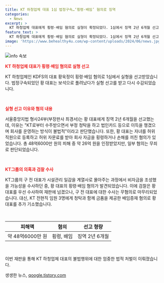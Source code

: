 ```yaml
---
title: KT 하청업체 대표 1심 법정구속…‘횡령·배임’ 혐의로 징역
categories:
  - News
excerpt: >
  KT 하청업체 대표에게 횡령·배임 혐의로 실형이 확정되었다. 1심에서 징역 2년 6개월 선고, 법정구속됨. KT로부터 수주받으면서 부정 청탁을 하고 법인카드 등으로 금전적 이득 제공. 피해액 26억 원 중 8억 5천만 원 갚았지만 회사 이익을 위한 행위로 판단. 검찰, KT그룹 일감 몰아주기 의혹 수사 중 황 대표의 혐의 발견.
feature_text: >
  KT 하청업체 대표에게 횡령·배임 혐의로 실형이 확정되었다. 1심에서 징역 2년 6개월 선고, 법정구속됨. KT로부터 수주받으면서 부정 청탁을 하고 법인카드 등으로 금전적 이득 제공. 피해액 26억 원 중 8억 5천만 원 갚았지만 회사 이익을 위한 행위로 판단. 검찰, KT그룹 일감 몰아주기 의혹 수사 중 황 대표의 혐의 발견.
image: 'https://www.behealthy4u.com/wp-content/uploads/2024/06/news.jpg'
---
```


<p><img src="https://www.behealthy4u.com/wp-content/uploads/2024/06/news.jpg" alt="info 속보" /></p>

<p><b><span style="color: #ee2323;">KT 하청업체 대표가 횡령·배임 혐의로 실형 선고</span></b></p>

<p>KT 하청업체인 KDFS의 대표 황욱정이 횡령·배임 혐의로 1심에서 실형을 선고받았습니다. 법정구속되었던 황 대표는 보석으로 풀려났다가 실형 선고를 받고 다시 수감되었습니다.</p>

<p data-ke-size="size16">&nbsp;</p>

<p><b><span style="color: #ee2323;">실형 선고 이유와 혐의 내용</span></b></p>

<p>서울중앙지법 형사24부(부장판사 최경서)는 황 대표에게 징역 2년 6개월을 선고했는데, 이유는 "KT로부터 수주받으면서 부정 청탁을 하고 법인카드 등으로 이득을 챙겼으며 회사를 운영하는 방식이 불법적"이라고 판단했습니다. 또한, 황 대표는 자녀를 허위 직원으로 등록하고 허위 자문료를 받아 회사 자금을 횡령하거나 손해를 끼친 혐의가 있었습니다. 총 48억6000만 원의 피해 중 약 26억 원을 인정받았지만, 일부 혐의는 무죄로 판단되었습니다.</p>

<p data-ke-size="size16">&nbsp;</p>

<p><b><span style="color: #ee2323;">KT그룹의 의혹과 검찰 수사</span></b></p>

<p>KT그룹의 구 전 대표가 시설관리 일감을 계열사로 몰아주는 과정에서 비자금을 조성했을 가능성을 수사하던 중, 황 대표의 횡령·배임 혐의가 발견되었습니다. 이에 검찰은 황 대표를 우선 수사하여 재판에 넘겼으나, 구 전 대표에 대한 수사는 무혐의로 마무리되었습니다. 대신, KT 전현직 임원 3명에게 청탁과 함께 금품을 제공한 배임증재 혐의로 황 대표를 추가 기소했습니다.</p>

<p data-ke-size="size16">&nbsp;</p>

<table>
    <thead>
        <tr>
            <th>피해액</th>
            <th>혐의</th>
            <th>선고 형량</th>
        </tr>
    </thead>
    <tbody>
        <tr>
            <td style="text-align: center;">약 48억6000만 원</td>
            <td style="text-align: center;">횡령, 배임</td>
            <td style="text-align: center;">징역 2년 6개월</td>
        </tr>
    </tbody>
</table>

<p data-ke-size="size16">&nbsp;</p>

<p>이번 재판을 통해 KT 하청업체 대표의 불법행위에 대한 엄중한 법적 처벌이 이뤄졌습니다.</p>
생생한 뉴스, <a href="https://qoogle.tistory.com" rel="dofollow">qoogle.tistory.com</a>



